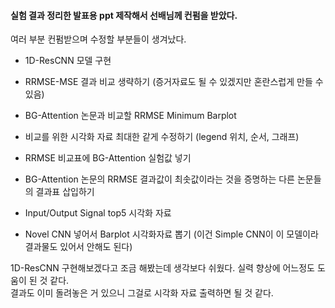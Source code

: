 #### 실험 결과 정리한 발표용 ppt 제작해서 선배님께 컨펌을 받았다.

여러 부분 컨펌받으며 수정할 부분들이 생겨났다.

- 1D-ResCNN 모델 구현
- RRMSE-MSE 결과 비교 생략하기 (증거자료도 될 수 있겠지만 혼란스럽게 만들 수 있음)
- BG-Attention 논문과 비교할 RRMSE Minimum Barplot
- 비교를 위한 시각화 자료 최대한 같게 수정하기 (legend 위치, 순서, 그래프)
- RRMSE 비교표에 BG-Attention 실험값 넣기
- BG-Attention 논문의 RRMSE 결과값이 최솟값이라는 것을 증명하는 다른 논문들의 결과표 삽입하기
- Input/Output Signal top5 시각화 자료

- Novel CNN 넣어서 Barplot 시각화자료 뽑기 (이건 Simple CNN이 이 모델이라 결과물도 있어서 안해도 된다)

1D-ResCNN 구현해보겠다고 조금 해봤는데 생각보다 쉬웠다. 실력 향상에 어느정도 도움이 된 것 같다. <br>
결과도 이미 돌려놓은 거 있으니 그걸로 시각화 자료 출력하면 될 것 같다.
